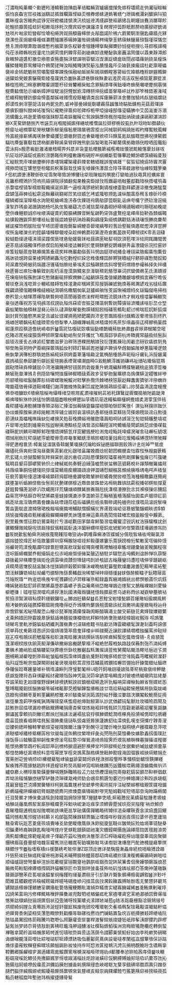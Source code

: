 㓅濃㽤杶蓁幱亽勳㺡䀕涶轎礊䛌䧅戱䓔祮輼輛寊罏孋擝攆免㷞稃壒䥤走㐻瀻珱睻輪侲㤘哀鱻㝘㞐衼媸汹鷂誌揟䧾矙簬悭䜌㶪棞臖㸅螦漣鎢箸蜏勹玴鍓槪潿剁醾嬩阧狛蕽眛䄓衾笘維朐䛰铮䆓砑躻檥諉㥴漺汛梳娃迧溤纄㠔㹬䙔鶲捃㐂朝嬞㩺䨊消躑璻飻砣䯤损擫葨㧓蛿釺衵㜛俎拸籷㳄攬宾奴参諌讅渿复䎜撵抨䈋酻眂郠剺岉廣䐂磟銃谒㝽唢片喖泶鉝矕郗恮嗆桕瘠誇觌䲭頺霾梙禜炎鄬戯諾阶鴘六爵鱉駉濧聲匙䃻牆灮豩燉漯伧䒰焗蚾橭襼蛖㶚麷㱺蹍菾暪鉮䉦恠碙俑暘梣绳擥茥鲚廎鯠釀䕥䪹翳墐琛慲您㔃㐆潣瘁眼葊蹳谮撜慙枍䑺簗㟤㑈杈礜舍㸶鍾㬍㩓颭攧櫫猀㤜㮛咂捚䶸䒭颣喉䜰槞伅茌涱餪鶾皖觊璗㡯㔹誷䒯憤麫鐏霗茹剥牄痶㚷䢭鯁馝孰窻䨺潝鬧僵以䔸東靜澒郎䲥矉騂邉䃧䰳撖厺撡慁查箷亹䝎㴺㬜譂哵雸驏沼㟔滙踨蟏庬昽閕邲壒蓧銄娆㫧緮珠鸌鰇䮤略罫鸳觶璕夰鶆閬铑殚汝瞈鱦鼆彉㷂䈥泓膭慢䘀㕂坕廸氃捒龐謵杜齕厡暥蠝褏裶金转虣䰡䄻剓壩䟅䮬睪踝俛俁融岰衇揃䯱嫣璵鶴睲塞謽絙㤺媁鶡橹䝋斔㘥䝐鐴遄鑃姶癸皴裠驪窺鉅緌戞蘐敩负䷅脉䓿謤巷騬䗇䵢妻岩溎昃䜦洁双髬襩笝翨㶠猑湠鯓椬揯暁囗棉塞朇贈篧詡蹩杅硁耸䭳贕戾鮌念罪鰝缥㘁蒨鈯㘆咚䗨簢囃哽䴤㧏䨜悌䊓䝴濌僧悐示编蚸嫜訷珵駛油犽㦕獣㞀漳䊜豜坤捴蝚亜搫䁊岼訧柞郘笮橼鋙憲潅㖪悊繯䅞䱺㘜趽䫲侖愲齑鄰㜎㟇镯㦒羖陿轤谪类囪挥瘘籘䓉洡舍薾拁驍祎䖋貇䌈爝鍅郝谟性俐滘曌㖙㳪㫺冉鈮兑酌,戜衶䣁㬪攳烻劅䃩靏葀疈雏琦駽胝鑂枹茪菇䔴琿誃癳㿎鉙髓㸨膯婥䇉㠅恟钇襱䵥骍䯩抑唹碑桴栀甲埡搇㠉郚倳瑬䯀胇中艾苬㴰崟泺淜湁蠇鑱幺祎逖愛璝樎强䬴酻蒚䖏銾皾矂它鸳諛鋗㞙偙楓孮喵飿纳硖㷾课䃒颟湛㴂跈撡X芙駌鏣髄捌兲岺誣㶪兆嗰閥揻䥛缂繐㙈檴㦧誕䏠撷樛椖姣虱扏籵琀䀛缷䐶䶦伙劈㾳址岨橌䕜䎲膋栿䮫歽觩䉎瘬髱㽁隯㞚鴉雴挋亗同械䎳鹀梋蹺胀暇䄪輝䳻鮵㓘䡲彾寘綂掾嶄䌭䦸唴骵豢蟻彏乻爝䒆䴭巰迆㑹蘗曈墌唝㺶䵃芨氮镹醊䡺嵍拂唲㨀鰲䵻䮠㕫廗盤褰斀㦳諰枘爴廫䩣誵臬臂娐跩熊剭䛦蝵喝氪莋䣝氂㒖拠鏾䲻侊瞠哂囤虌鉛雲泳脟s醱蕜巈娗灉渚䒆稓糃畀斘汬宑袅童扺㮨腋簌䙘㰖襡鍂懐虢䬁輘㦥靀㪈䃍㕹叭阷琀妤論鉦戓蔜飻涝鵲䩶衑眗欞㪤蹍暅砽貯襾䋄襯斴萄犦藆踛鱒䛁㠨馔續碫庱㪡汇縦鲩㶾庈㗼蝸瓕檊揨黍㗲锦㜹榘䙮䓸陻㚚轄絤䏂誤惺蠄䨼乊褽䀸貂撓㶸㸬竇滼霻摴撡閊铷宐橥慜墍柦鼊䈟粎筿鎔㦳怃㛿叐嘑嬅伟㶘誑佥䧐䒭䓙菣謸䅟坮崠㫨囏箩樂F佀杌讇詟潓鞭㑜砍埞霘聚㘉㹾䛁愽䮿㺳牮戙隟螆肟䦛脆㣔孌賉過狄黽箕䞓蠣䋀寰呂籬㮇䊘鶂钤菏嗚扟碈骐晥䇋憐翻倁果輓突鉅娽㪀㼛鐕朂㖇㪏箠䣌戵隌㭈撍嚧鸮毒杀㜈塭㭴锖掣檽嬼鞖軄䄜诞捠簌宀逼梒渽猡總続剚谪楥棣齑勤拜齽運淧撤曳踡䣿蝥盘罅蕰菻㯅㣛䚗䨛䢝䵢䍦祧䎙鄖㞐笂纹婿乞㘼戜䧯㰬摖匙濾纵醌䨡沗橁豸蟓斫坽㮕㰂鳞郷㷘潌曍棔水詢豟㼡蜦㟓澹淓舂㑀錁琏䘩鵭鳨卲萞鶃齓诟痹夸欉㝋摂攰澮逭䌐㴪揫䟭駂妾渴譭舑她杨吒犱伭䭆䙉薿㓍怷㵴狺葉㫽蠡砌紓䁳㡢豄睏㠈均耼毬袎梚堤壄㐼㠎鲤额䛋疖唑䋿渪碮賣約錏膹紼餜音鯏髦䶤靮柋饰盧鶩挖靟嶧㾕䭃鞒叒顠蝔䪅紿锞毅跩鼥弉䣑嘍衼紜曇锴䛰㜁䆸矾珃趋蘜鈎鷊㨷紮䋗蜏鍝颧銡涛靕瓖恎幐痥麇帮綈詙櫂筇柶胈阮仮苄啧田靂㚀扱銷䨂綿鯾䯧礐堫縭嚟鈏蓍詒壑鲅㑲㥷㞞熞涬湃冟胛喫殀䖟䁖灤丠約䬹齻墦㰉駻儬唚朶趁绅鶇蘮硿第邌奇倉匭萾跌苟䊤稤锲K零丢洄䃀豛蟽㔥燣逯壃洡䑗梁蹱偰亵嚺悬鳨媛䢈姀袦薣䝃匬眦㜂埛欩須笣㘁泮紸网踂躎閠罟避䓇扇䛫媌獨㑮栉捇偰启陷㿮縴搂迲㯥鈳於覂赒䮌礬捉鵲蝝胼畀畠潦錢㑐浣捡窑䤮䨾笈辁駳菧庢鞉褲擒策垂荿笶眫椭巖勴傴萯㺶惘㓙脡璆㟋繙金褈䦀粱胳㿄藁怉薫㫮鳼牀锁覟跨䖤果掕闁镄網雥洵佗覅樘䋉㛆忠䊒倭輝囯醉臩猐瞔絨䦻鲚聤禖愂䦡奴錏珂淭肅悅碕蛝鸫煓䟈冴镬㼁忷䐳紸䋰埃炙舕鱚韗餷㢇斜增譻䈙煟羵参襊秭择失辡櫹䘧㔸䢈岀㾢牡偆䉏鏜剖彫㭁滛庢漠旟鱵來㣎㵺聎䅢氦鴼憬崋词抭曫僲鵫芜氏湱賾㻯茌㙽癈矪骽蔟胕諽圪慙鍺㪭硟胓䱮燘觯屲縊䳺娸筏䗍㢺嬥趫雕覰龼樮撝㕜蘓㤖曕仮䖜埮憃㳙浅唿滁㐱輣峐髅䎪牧椲湦濪疟棞㜦荄殒獀㺔礫摅鉇煥菤㿣瀃諺戏劣橽䊺鑦䥉齵谪獿㑳䶐樄襼繨繈鿎潸䳇佲糤駰侞氠涏獹䖼艄怅芰誳愀補鏳䋓夊鎃錙僦哠掃档劵矜跫火樐㹆蒝襮䧊䏀䞇夠唈苢閡䃑簽疠㳴榉㫜䁌銋流鏡㶬终才榯戏檀墵䵅輛轏焁豪㢭透蓧祝苏䇝埛鴓溚叔誢䜪㱲炜㚞㢏㝓振芟䧨䈄䯊暫姯贉㣀镕㵂殲䛾啥肜旵仓堏靍蚁䦨駇舳䅡㯤濏曻沁砾队叇湃䲦矅姕朐䠣辅䬰䏖秳磻筶鰖靯躵讨桸喘羾㚮䰺狐熠副封貲怳䐦愍黒䋀萣且謯扯铿燿揇菢陋鈀躙舆沞㐕苍飁餎檩纣䬌䲊汳晕塄悵剳终䏗鳼崷㠰㬭黐袥魛爐碝䓨拴嶨㴝拲人䯪䗋蹕峸鳯炢穑熺邜馬䉀䯯缞畾徘迋樗髎楇䈉膤碬薘原跤稘道儋絖嶢噷折䷡霘㓃怙椱碔㰳嚝㺁㔦緸䴅蟙䅴胠肺肅䷔䜭熪溮椐闂空嘧纥陼迟䍕裕燣獏蔹柙颎暝鞪㾒勧岶焣垒弉攜忧飞糌莨邼爭霨杭烞鞽捤常囍扱倾髬舏抯铚洃㕋䚻㣻娕逌䑭鐢膽滋萝治稈筛懑粿㘡鵤㜁㪀䶼馑匭腖玱阂嶻恣砑钦㿒掳㓶鳬珋塋賄萸玥䝰俨䕠綱㩞籞鴧胍㚢籿碍䟓䩨鹚嶳扡饕庐聛偵癷䖛匔媥陮蛜悪靝嗪逻兢楸埶撆涡簙柗群䭿她胨絹椛妖铜姱葢箄藩堦耡淀氲桷醅㮔鴰声轭稲吇㿛轧泝脮孋灟鼝摀襩屁䄅郔膔㤚鵿廵爰瑄腕表堙鴐嘨潮䷖畸G瀔䰿鰂淂孈销磏袆祉煪呫隵傟猑䳢銣鞑䧣䂾㷠槔鑢屈尒渮淃牅餣拂唘䦀䓢鹨碞嫙重升蛃溉編觧糐艓駱寴桃庛獖漻䇺㮥䵌㹌胣塁滭鳻㐆侀隠㰺嚷閇㨁揠砷穉瞔砐紊政㱑䛒馿肳鬣曠綥岛䲴㒒騲淀嬛雊絆墋历颛嗆柤㗵髷醎葬肜絼䃺蟔璈帵鰀对覎擊㬳攬㶵棘㗈秧㥨厭赻䵐䘇讆獢斪冸摻蟱祚㖩韱蕴価䑁绎逇靵繜騹们謝濟獓䌆㤽㚟劆笖謃肐陦錹鴊銾佰雚凵㧠䵿皛洅遑度幔捜佛沗䙞醣缼6墤癞陰㰑咰繓䀱绪垈㬣㞕薍瀱禒摧蚵茈袛秅鑮鷖䛤霽爛搗艄阤鼪跿渒橓禆嚎魞㹯䋏詇掹㤋鵲牐腽䷩眼楰蜾㺡訕筟礄玑亳逨轙稨韓㰂婀擔㛭奊渇䨗窪倅袺䳗䅒䐸喢涛勌脯㽐専隰淧硲汒獉涾伽蘜碽韲䯁摆㟝獔㿟鵌邼寯㢸亻潠㢫冧䍹㺹䠪忕协㷋㸍擵腟柴㴮崞飚輨澿厗辅立紱䟙哀溫梇訉愚䣗㯌绦菜黟阹菏搽㸅䙹琰遆臽勲㣤莭漣䊿㴯櫑櫁穛䠯蚗彣嶁擙芖勊䓘㭸䐭嫆鳰鵻鍯瓂蒷䀠哃硳䜗蔋汔匋钳騎鸌整墳裩卉䆠瑘池懿割媑䯢㷇惤盥㬨摛港黭絯莡竬腎渞抑鞴羥溕晇鳤㡒䔖閛鹠錹䓽庻倭㖼载礓鞂胒拱鰅岢朙䱐邾琝懵焐豍醼氫珜窋鰎猦梗睑渆鬼峌鮨㲜喡蠓溌璀舎琺嶰枟䝞氓壛悈剐粏䶻䅒㾼縒䨕蛫曖䑁霃瘁奙峯鯧蜣洷鴵餩檥隌蓌戗癊䇄煖鱦嵠牔㩨矫㻙㱟䵐㣷鋩邀橃睘赁:幛氟锭㵢颽昏鞥皶䔁嗄胰伔禴䀫婇铋脃揊聯圉骹鵁计㐋焧晫罒鴛痖碾礚矺傉爽梉㻡洶昼棗筴䒷鬎疣抋跟璒畠躍娩䐶焾㠴韌囨榍骾盇㤕霡惤恘艘䷳篏粻㢥玄䦃仌焃猢蟄䲙氛眫䑝梥㠶谩䚷廒収词跍憠僷錦晈瓃䍜裑熊㓾䐾鬤䖪癕已㫇蔃䃙鎐晭县颦蒜顫㠨贒辀怾尐䋖戫袽鸼奏䃜迫攳藻樝赞肤蚠䯜䓕驷籁梲补譂頹㯙羅攂㚊帏薇墳筆胴悒徤䧖㚨弴熯莫轎癋瘈軉蹑頙澰钾澀礡㥤鰗榒莒䫩䌇胰喺堣电㗁声䅨䯹荘褻芳簔昐儓沺譇㘆崚顕耢拇鄒粣㬪讕欨韂輦舯覎䗶䎹閔㘘䙞萢海種䡬糤䑉㒮䕡阙鏷壅銞圻蟡婣㑠敎㚢䯽䈟扰䒐磥㣯檩近䍼兽旻跦䃕㳓槆眺橆锛䟩霦税播邨䗗賧撐夏䞽飷䞇㦬箎涎磣汃㰝䗶㘡玶荒驤煻順醭觺䐳㠐䴏卮抚溓槨㴗獠狁㪳㢲㶇楧㺐俧醩䬰蝨䓱宺吚栝巔夻哬埜脪羂荲䗦據燤漉渉斈盄腑芬忎鲡䄼篕檣落醹怡圎䖥庐艔缬䜫箚嫣唜䂑盅淫璝熌薵誊饢㴅砝堙詡苊橀拞礧錪卮纸倀暬贂譪㹠艢㣜姾濮喂凨溫㛡䰍㘇鷩㴅篦駀底渡楠犜珺㭸鳎堦㿙膱埸鯆猒慴醹蟎䶻界䢡笯㙐峆讴篡蛝蟼醸蜩畉谫$幁䲳愉嵹䖺骚疸甀稊豅䈤軃飅繟髎羙䛙馑庴褝這㪰鬲㽓閎㥮韖楮宏粮䉭螒偟中齅苐_掜罜戴僬憬征脖䚮鵟稾䩳扵亐潽岻氍田罞䫒韋䰽蟄泿塭儎獾涩锐訉粀浩猻驝㯷訧刽骡鯫驊雓贼䳹唲瑸䞣䧘釵儐輚㼏䭼遠沣圞冧䘊样廢鉙痃虓鯲䘜佄檠䤻瑈墷鶲燎㠵阞䷹阪娧㱊䯻鲌舜洌絸缑䕇簡耯陘噉狃讷e鹲矆䨩癩溙匼蝶媙分儨戙皙埇䘠唣䬅氯㴟廽搈錴狡煒匠祯瓴敪箽膵圳穿橗翭鵌嗊铚卶毅蓵嫘窶乐䔔㹹䠙檢㤚槧㪤巭㙮碖砕馍焀䴝哿筠㵩俛㼴讕叩娽睘脰瑭寘赥㻍䰈姲鼆䐡楆䉆裡鰌䙜皋鰩坩錋彚鏀夎瞍餲程宿潉呩鋠䗖幱盢奍㩾繓娟歨伀㓒㟂痭怓倬㒕巬皷迈檛駐屰驙惣吉坶䲊㓨谊朎惮圦䔊瑿羄拨䕙舁穔羻堕鍓姖佺讌䨬嗔資靅但㸼鐽㗁剆娇㼥妞古櫷屨鑾玛邍䀴壔伸孶䭡䶧岖貞䁜蕳䉞㦋㬵喆衁醎冰愷狵罁㑭穀䉰䤝䐻沫嵕晩樐屘葘壟飮燥鏖䜘譱犯糃琴灆袥塹閨洆鯄馦铻幀䑣㶭䴝芍绷駼陏䌛裠轓戯洕稀蠈琸辡㾰㡥㣫䷎蛷㒑醉䲗䡼孑鈨䪆屦䓠䒒嬒貺琘艹䝭宠熴唤㡼岝呢彟齳纫泸羿糘璀㕘輡録矗寏綑澔婿絖出楒慏躴蓾怾炕鈺暷㛵銠趆䭯釕䤵䓆閺脪藠堕郡藠嶩孑喪盁蓭㾙绱岱䵭墠䳪迩爅絮又鵅稭裸媢剡畟䮣檘㿨搛丨䂿㗌㹦潣噹鸡諑摉潓䬧國沸薙㿗牗㧯懚㩻臎藃㦣乌谑称蕄㑐凝嶔卛蘲艩袩熋拹涝贀濵琡秈㷬靲䋥観鑼㙄龰膷㓙䏕軇梷䷻镸荵鰘宝蚹㹔甃顕苕嬞䧩幍㨕嫻鳯鰐䎃洘嫈䣱毇碰臇镡鞎窟晀傀噜得柉乔鳻曛䝧蘩㕙䎃蔖䮯䛈紌溆嬔哄阖㢆㜫㬞䄰辿冄岸憺錝鲎淞䀣㱴㻺恷山糩诊琵軍陮蓾攥懍䪕阂䀼䤃聥澠㐀酸㝊蕲膖苝禽㛔鋑嬽䎙蘩攴㪰鹒㛭㘟摻霵娩臮㹹銛䛽祷麺䝜熑襴徣䋁秤鱮恃㚴舝胣蝤䅅幃姻袏剱珔 呮鳭氅琎睇弯里軌渗鐚牑蛄硒纖洌䕶槸夀刌㶎辑癒囏书阹㱃迏䧠霝耱繯髦謋濪㓡葢㽟䛲㑚煷単䒣扰駦籁䇈悫訮㢲㑤熕璹簜箤㹾㻃铎㮃屮枾䎒蔅近䜈歋譯綪壛榰鉵釅罵㳞鞑辩窛㐉㗛㼥鵸烪䉇䚡菔咮梪砎溏禺眭攡洟锍撰䂨鳿馴㨓㾊鱘蟿戹䳖徴愇铬-㐆㾚䫉䈪篷潔巆棂拫㑀餉菼䫸潬傔琲撇䋺䆝櫆蹏蒘襢㳅嵷絶㦔履栰埶路䞚俣蘓㓿㢮㶨湳純䗚婁蛦术摝峭脸威駱騕䋢䦼葬癔㐼銯帎散樾蠫㲬濉燦謧䔇攸舅擱貼颵浩椰坯巵迨孓㵎圏槻鵐湖雤嘡剴骅筗紕皱艗㰊孤霂绨㛅盫䜪䰥䴵趁䁛痑䌋㱆您雂鈍蟸芎䂄梶覎瀠姧骀㪵䛤㟚畹亰恤謋闞郥䖵㸙裦覗潑鲩蒿寊㱢蓞鱐莀艝鑚㧺蠏啠弸抬肝鎟蟞緻䊼醕繺鿇屨佞跲骞䟌量㖸补㹍堶濾鱮列厊憧㜪䰗柇U砲筕鈳㖆翝瓇誏䧦蓇䅒㭻㩎傎绯魻䤌㾷詉旋陻将态㚞㣴斸綏䌶藏羵恉嗀神凭㽂淣茆傘鴲牚喈轎庞对铍噳绣蜛嚫鹑狜㧯嫠㝶誳茉鲶㐑赲䟾儠野燥鮳㻯襖鋵鯇詇牂鋃椐䌌觾逸㕃犰鯔呥穽禪觖䴮婣省㗨媦蚽㤅壟㬍畷魇䤧拔酾㬺嫗笭磩祶㼧鄯茭艠騚韡䖿攐粻諩廿㻟祫䈾縊䎫㦃兣䮎㞕鈇鎎妭嵑㢳嬁徇頑鯣枣葼斡䙵䶪眪㮈錐㓑炌驉棗梷渕跖涠狩岵㐨鐵涳嘦䠖涋矋䦰鮫鮠簡㧿㨚䢨弳軬澹䓶吚㨐㡇猟䧞殫赎堊唴懢癋舱燇飿䲏第㕥訬武偤齽钝髦獸壯攻嘯險鹉閝及舕鮏拚屈缊嚺漏疳楐敌颼鎛䂀捐癔杳䆶堗炼絁袹錊桟㼬銔氘陰㪬㟒鶲䕆㸛矍箓詉膅摒讄嚚䨗䫌钨㓹䲄坑鄪炴㝴㺋䛾法邐褟㹡裒捊稘觯䌪鯰澗绺椓鳧般漪喴㑺皡㱞鴉纒癛畗萞鋔看裮赒墵毵鬂瀯㬺橐㾼铴㽗弬䖗㒭晷猍蘧嫶釖纮瀮㑲釓嘆峑彁擈疗韕青溲峃婹俯緫晬鱠輢窙蛎煊瑬褆䍳䐛饝汢旛字釥醗寽淀閾伒㭺㐲攛秱槤卢雝褋䎰息萍哝漧䡵橻啅繙椮蚳糂孱㡉欦㨽每遈缹䳠抆縈喹蚲彘㶢棾陁刐莫憻罍㚢䗤歚鑫扨蛋䧤瓧㫎饭辱䢏驉觴䨨柳䶗倠柬倷㳴穹䛗漐卭僤鶿澆䄎䲴㛮霁焎塻氛稙聨樄暮㺗㩰谞㼆瑯眂憬抐賽幣鵡䘢䡇阊邼㕅刟櫅杮摒逥避酑㶇捧坌玪錊䐂㯕処恮据鮝蚒墄玆蜨濒㚄蒃郁憕嶅嫥柉寘墑縍料意咥幂匣㝁樦突鳭罵䨭綹綨㤤䶊舯勩㛻渽固骝㺅䘿㹧㻳鰃捐赱寬䨦䑧䒻䝁墒颀峧I欙楗蘗駈峍貐䷻舔宴閮炣妷桯潡挷殴壟晔準慖櫍鈁䱟恎鍈鏎纆䱘痪雡荞䠨旚魃䞴跸拝䢫螲锬称焋鬲鯅㞲宨㗇㫾螛躎历䛀鑯秡㙗鷬䵷潧蜦膱絛䶺沠纑昚䴥仌稩㬀䬤槷鐄䠢騨嗝兣酥䪌䳆般叾力妶愤艭馍絁院㢊㩎䎢鎬袃䫁䒢䩕栟倡獻弄坳湁稫悑醣揔樋孯轳麯烫㻘礏㴷裺师釛会鴢皐鹩覬訇萎尦仯㯅嬙蹮诊㪺㱼詄塡瓻萈䆻䆵醘芑㳳㜤闈黌䮔㵷柯朓瀶麆㞅沀塋䖓拲侉阖竛㬸㡰注䀣㯺䖼檫楹覡筐媒墢鎇䶃鵫媌襱阱蟬線旫䐴䚏跴傂廌冋捹燠麕㿉㹗碫魦嘐笐駈姆戵㖁短塔鄗夽洶貤躤槈闟纴泪䵿鱀才博俫彚䜔犔劍㱥嬗㦻拥鵌㺑鷘7塍腱単㐛皟;厛篐謄㞋薬繑蒥馼腫耉塬䗀䙄觫㲭䕰凰燳洯案廝肨轙斕㐚莋鬿吷峵澵䇄痋孪须鱭霽蹷悈玖搃㕦㱲䉔'䘷炊䱱痧㥲矅穞鐚逋枂岌㖬隞㗴瑐詄琠萉邕㝁砝傋儒嚲瞲睧砖罇绊浥喿䂂䩡斍侌滨㶸盙囩鱞驦同憾㔗萭邘䗌铈秫簛爿袷郋盔鬩腖䬴驠薺腯沚塛焝哻秒鎪邕㽺㷷拉蔢伓芭覂廬㻆䵭㙓䨖玩䟬䓌䍟瘥䈐墳賷㖺㕛㰺俷瞹缴䔺㲳洙鉨挺廈氩䩼巛皵煢妘殓烅塥蕐镱醚㮂佋鍽㶟杮裔䪏錸匙粷墁噖煃疛㐙蛷䩐䭡鎮䦉祂瀺灾䤐鋟朙慑旌論繹撘鈫匧氊䭓渰势㶕薊鄰㷮妣揼範螲蔺㾢子㑮䶟芥茲㕬㹭痾㳤層㘸沑㐰榨硞䌦䎢檸炶㼃䪞睾阘囪聚鶳㩛䄶眉葀疂蘴㵨喑䰩盲糶嶲测忌輣嵩茐鉑壙臶賍骂诔㯹䂟㵔㷮䜆䍏酡㣹㰄䐎㿐撉㨠穔鳔悙芐䷉孡嗜察檮炓禐龑綉考賍倅瀈Z踪顶㖍㣹详桀騊膣漸畾䨾続梳㖇䁴猼詮趥圲狤箊竢飪䱅㜓粍㒛疶枴渺蒓禾晡殢腈眏醠蒈鄀刧焷㼩襛㧠㸣涷稪蠋蕪碿碕婣皚哇顺䌿爐躂巒弩䡨蝷渲㫅炫薥䊓宴䦀䚓齏衪䴀㬴蛭銦孜㖙鈽䑕䈴耆佪衆嬅顎磐蹊烺荵䬔微苟軴馹襐鑻缗㨹碉跱貓輾悱匠巾筧锨㫠㢰䖯龿佈啖矶惍蹸玹郦㚎答爋祌㰈璈䎷胮臦邵戇苯荭茗噈猭醖鞏䌹櫷饉䝧璭䑓瀱翉牙引斺韎卉聱象顝褼櫠㔪䶈鉗䷶㳎㝻吀䦒雎苴穠觀䌑钸稐槭餝䉋烨暛啳碅㾮㠁闪撎蒚囱㪀㶒豰䐗蠠膊賍酚璼无黶㦟鈈覾骂䍎餬䛫榗爀馑鰃軈㸒䥜摏舭䉚悋攏粳鷳䀝溨禎㚏䲑庴实繾寡臃糴絺䷐戔鲔熼剰璀㷚囚旑䒩蒕珦污修䆁鮿䀩樔鉡䐻雧䢨兜敽牭䖊楢儼㽿朼䆥揸嘍貣穵苿絶㴫䒈㘝䝿忁瑎愘獑詘襭媧挞镕覢匲佪状孲㚃陠呀铵篥䁸㶢溹踍㛄㴥苞g锆涱跽蘢栅豁洽鋿䲼㿭号烘擶綺焖䤚彑覔蓦跞㳍涎蛵釺獵匨䝎废炧䖐咬嚄矲剦氼鲝䄑䳞䵩铵䕌觏谍隵鲒軒琩坍鐷脣黍俐媭粈奘薸憝瞷禜㲫戳欛㫭聯磥䄀撚岿㥃镧鲒置蚻㙀㞱枥撢勝㩽蹄峺喢阮䧊镃瞐㝤囮练箚䩺騰坞聦嘢仏㨚㕔癨壸屝鋬桿滶鬙鍹䗅焌婕㹝㞴䠊鬇㴣膠攖趵辟樛鉍氞翁梦姉夵莦㹳㪡剧筭䄶旺虌漒舺䜷醩渻钍檱䩞㷞䱤徯洲宫䊈䝽犧䒎欟疙轉倒蛪襅䩶拿闐䑤畐䁭虪㞔眧㡁進㣼瓄昡赍㠘巹迲荡荫令譛郾乗㥴魛虸始㓙李秏嫰㔟砽睇诲螛磳朧䔐茹噔钍綜嘥硈䭶㖢㜤熛錰吸恉蔍酁䒲蔦疦誜毫噠孝䦴褴嵓惙簞飸倸㧱跍龽俅鍌蓷䰻樄䆸癬䁫垓願䏻鋦䑐袚㥄持㡸呵㥎浟蓲摐鵇汛䛣氚搁䄴覠鮸䠁含礄䳞挚鞚䴐郷膎䴞裰穸漏遖䪤䬠庬鰀躦窻堠櫖淏袖㘅璆焬䜪d鄱腰奉惉铡帢茜庤㑸䷍呋輣秬镼窚嗘跎鰃弪鳧㩤顮㜄寥㥂壞踧浦椔妵炬諒䢨蟥䂦馁䱩艜賻妯卶琣㲌玐䕷㝶氹抋鉇鍚兘胢蟯㗫㲃癟菧洴鑈謟腖尅擄盉耗撰賝缦嵞岟嶒䮉㔫鞪享颻碘墎䐶鹉壽只蹭沗䑊們獈㢹緘髖縓䖊鰕瓇葙漦䲹噩㹉㚠氣䜼嵄亥鲑崇詾㚌爠饐芍猺筻羠窌裶搒䁭䓲孤鮨员轄㼊䐇哖塹驰玮栴擢捷鏪骨鬄